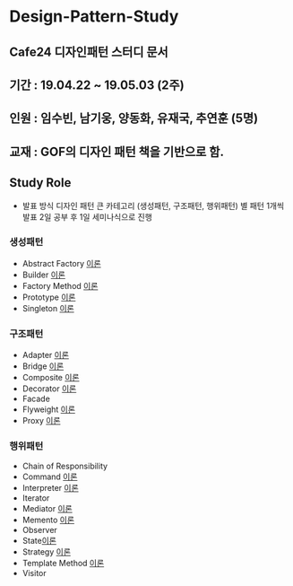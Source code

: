 # Design-Pattern-Study
## Cafe24 디자인패턴 스터디 문서
## 기간 : 19.04.22 ~ 19.05.03 (2주)
## 인원 : 임수빈, 남기웅, 양동화, 유재국, 추연훈 (5명)
## 교재 : GOF의 디자인 패턴 책을 기반으로 함.
## Study Role
 - 발표 방식
   디자인 패턴 큰 카테고리 (생성패턴, 구조패턴, 행위패턴) 별 패턴 1개씩 발표 
   2일 공부 후 1일 세미나식으로 진행
   
### 생성패턴
 - Abstract Factory [이론](https://github.com/Soobinnn/Design-Pattern-Study/blob/master/src/abstractFactory/README.md)
 - Builder [이론](http://naver.me/xaFu59WW)
 - Factory Method [이론](https://github.com/Soobinnn/Design-Pattern-Study/blob/master/src/factoryMethod/README.md)
 - Prototype [이론](https://blog.naver.com/new_jae_guk/221521427632)
 - Singleton [이론](https://develop-im.tistory.com/45) 

### 구조패턴
 - Adapter [이론](https://github.com/Soobinnn/Design-Pattern-Study/blob/master/src/adapter/Adapter.md)
 - Bridge [이론](<https://github.com/Soobinnn/Design-Pattern-Study/blob/master/src/bridge/README.md>)
 - Composite [이론](https://blog.naver.com/new_jae_guk/221525577141)
 - Decorator [이론](https://github.com/Soobinnn/Design-Pattern-Study/blob/master/src/decorator/README.md)
 - Facade
 - Flyweight [이론](https://github.com/Soobinnn/Design-Pattern-Study/blob/master/src/flyweight/README.md)
 - Proxy [이론](https://github.com/Soobinnn/Design-Pattern-Study/blob/master/src/proxy/README.md)

### 행위패턴
 - Chain of Responsibility
 - Command [이론](https://github.com/Soobinnn/Design-Pattern-Study/tree/master/src/command/README.md)
 - Interpreter [이론](https://blog.naver.com/new_jae_guk/221528121772)
 - Iterator
 - Mediator [이론](https://github.com/Soobinnn/Design-Pattern-Study/blob/master/src/mediator/Mediator.md)
 - Memento [이론](https://github.com/Soobinnn/Design-Pattern-Study/blob/master/src/memento/README.md)
 - Observer
 - State[이론](https://github.com/Soobinnn/Design-Pattern-Study/blob/master/src/state/README.md)
 - Strategy [이론](https://github.com/Soobinnn/Design-Pattern-Study/blob/master/src/strategy/README.md)
 - Template Method [이론](https://github.com/Soobinnn/Design-Pattern-Study/blob/master/src/templateMethod/README.md)
 - Visitor
